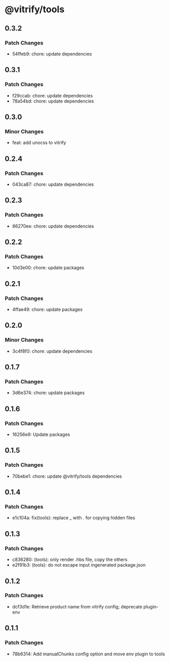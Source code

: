 # @vitrify/tools

## 0.3.2

### Patch Changes

- 54ffeb9: chore: update dependencies

## 0.3.1

### Patch Changes

- f29ccab: chore: update dependencies
- 78a54bd: chore: update dependencies

## 0.3.0

### Minor Changes

- feat: add unocss to vitrify

## 0.2.4

### Patch Changes

- 043ca87: chore: update dependencies

## 0.2.3

### Patch Changes

- 86270ee: chore: update dependencies

## 0.2.2

### Patch Changes

- 10d3e00: chore: update packages

## 0.2.1

### Patch Changes

- 4ffae49: chore: update packages

## 0.2.0

### Minor Changes

- 3c4f8f0: chore: update dependencies

## 0.1.7

### Patch Changes

- 3d6e374: chore: update packages

## 0.1.6

### Patch Changes

- 16256e9: Update packages

## 0.1.5

### Patch Changes

- 70bebe1: chore: update @vitrify/tools dependencies

## 0.1.4

### Patch Changes

- e1c104a: fix(tools): replace \_ with . for copying hidden files

## 0.1.3

### Patch Changes

- c836280: (tools): only render .hbs file, copy the others
- e2f91b3: (tools): do not escape input ingenerated package.json

## 0.1.2

### Patch Changes

- dcf3d1e: Retrieve product name from vitrify config; deprecate plugin-env

## 0.1.1

### Patch Changes

- 78b6314: Add manualChunks config option and move env plugin to tools
